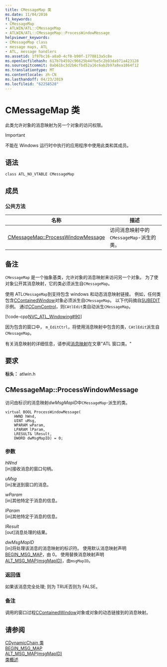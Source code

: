 ```yaml
---
title: CMessageMap 类
ms.date: 11/04/2016
f1_keywords:
- CMessageMap
- ATLWIN/ATL::CMessageMap
- ATLWIN/ATL::CMessageMap::ProcessWindowMessage
helpviewer_keywords:
- CMessageMap class
- message maps, ATL
- ATL, message handlers
ms.assetid: 1f97bc16-a8a0-4cf0-b90f-1778813a5c8e
ms.openlocfilehash: 617b7b4592c96625b44fbe5c2b93da971a423128
ms.sourcegitcommit: 0ab61bc3d2b6cfbd52a16c6ab2b97a8ea1864f12
ms.translationtype: MT
ms.contentlocale: zh-CN
ms.lasthandoff: 04/23/2019
ms.locfileid: "62258528"
---
```

# <a name="cmessagemap-class"></a>CMessageMap 类

此类允许对象的消息映射为另一个对象的访问权限。

> [!IMPORTANT]
>  不能在 Windows 运行时中执行的应用程序中使用此类和其成员。

## <a name="syntax"></a>语法

```
class ATL_NO_VTABLE CMessageMap
```

## <a name="members"></a>成员

### <a name="public-methods"></a>公共方法

|名称|描述|
|----------|-----------------|
|[CMessageMap::ProcessWindowMessage](#processwindowmessage)|访问消息映射中的`CMessageMap`-派生的类。|

## <a name="remarks"></a>备注

`CMessageMap` 是一个抽象基类，允许对象的消息映射来访问另一个对象。 为了使对象公开其消息映射，它的类必须派生自`CMessageMap`。

使用 ATL`CMessageMap`到支持包含 windows 和动态消息映射链接。 例如，任何类包含[CContainedWindow](../../atl/reference/ccontainedwindowt-class.md)对象必须派生自`CMessageMap`。 以下代码摘自[SUBEDIT](https://github.com/Microsoft/VCSamples/tree/master/VC2008Samples/ATL/Controls/SubEdit)示例。 通过[CComControl](../../atl/reference/ccomcontrol-class.md)，则`CAtlEdit`类自动派生`CMessageMap`。

[!code-cpp[NVC_ATL_Windowing#90](../../atl/codesnippet/cpp/cmessagemap-class_1.h)]

因为包含的窗口中， `m_EditCtrl`，将使用消息映射中包含的类，`CAtlEdit`派生自`CMessageMap`。

有关消息映射的详细信息，请参阅[消息映射](../../atl/message-maps-atl.md)在文章"ATL 窗口类。"

## <a name="requirements"></a>要求

**标头：** atlwin.h

##  <a name="processwindowmessage"></a>  CMessageMap::ProcessWindowMessage

访问由标识的消息映射*dwMsgMapID*中`CMessageMap`-派生的类。

```
virtual BOOL ProcessWindowMessage(
    HWND hWnd,
    UINT uMsg,
    WPARAM wParam,
    LPARAM lParam,
    LRESULT& lResult,
    DWORD dwMsgMapID) = 0;
```

### <a name="parameters"></a>参数

*hWnd*<br/>
[in]接收消息的窗口句柄。

*uMsg*<br/>
[in]发送到窗口的消息。

*wParam*<br/>
[in]其他特定于消息的信息。

*lParam*<br/>
[in]其他特定于消息的信息。

*lResult*<br/>
[out]消息处理的结果。

*dwMsgMapID*<br/>
[in]将处理该消息的消息映射的标识符。 使用默认消息映射声明[BEGIN_MSG_MAP](message-map-macros-atl.md#begin_msg_map)，由 0。 使用替换消息映射声明[ALT_MSG_MAP(msgMapID)](message-map-macros-atl.md#alt_msg_map)，由`msgMapID`。

### <a name="return-value"></a>返回值

如果该消息完全处理; 则为 TRUE否则为 FALSE。

### <a name="remarks"></a>备注

调用的窗口过程[CContainedWindow](../../atl/reference/ccontainedwindowt-class.md)对象或对象的动态链接到的消息映射。

## <a name="see-also"></a>请参阅

[CDynamicChain 类](../../atl/reference/cdynamicchain-class.md)<br/>
[BEGIN_MSG_MAP](message-map-macros-atl.md#begin_msg_map)<br/>
[ALT_MSG_MAP(msgMapID)](message-map-macros-atl.md#alt_msg_map)<br/>
[类概述](../../atl/atl-class-overview.md)
